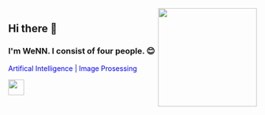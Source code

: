 <img src = "https://media.giphy.com/media/IcZhFmufozDCij3p22/giphy.gif" align="right" width="200" height="200">


## Hi there 👋
### I'm WeNN. I consist of four people. :blush:

<font color="blue">Artifical Intelligence | Image Prosessing</font>

[<img height="32" width="32" src="https://unpkg.com/simple-icons@v6/icons/youtube.svg" />][youtube]

[youtube]: https://www.youtube.com/channel/UCEKHyJ-_v6T46iRXdM2m33A
[linkedln]: https://www.linkedin.com/in/sami-ozlu-38k23e01a/
[instagram]: https://www.instagram.com/sami.ozlu/?hl=en